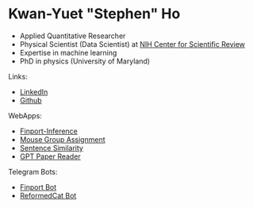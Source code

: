 # Kwan-Yuet "Stephen" Ho

- Applied Quantitative Researcher
- Physical Scientist (Data Scientist) at [NIH Center for Scientific Review](https://public.csr.nih.gov/)
- Expertise in machine learning
- PhD in physics (University of Maryland)

Links:
- [LinkedIn](https://www.linkedin.com/in/kwan-yuet-ho-19882530/)
- [Github](https://github.com/stephenhky)

WebApps:
- [Finport-Inference](https://finport-inference.streamlit.app/)
- [Mouse Group Assignment](https://stephenhky-mousegroupassignment-app-ldygfx.streamlit.app/)
- [Sentence Similarity](https://stephenhky-sciencesimilaritydemo-app-qyz0zh.streamlit.app/)
- [GPT Paper Reader](https://gpt-paper-reader.streamlit.app/)

Telegram Bots:
- [Finport Bot](https://t.me/FinportTelebot)
- [ReformedCat Bot](https://t.me/reformedcatbot)

